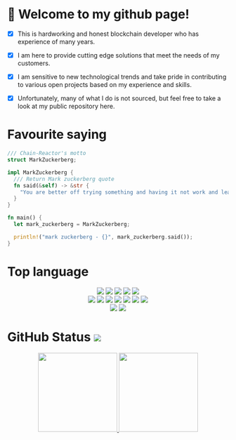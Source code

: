 # 👋 Welcome to my github page!

- [x] This is hardworking and honest blockchain developer who has experience of many years.
- [x] I am here to provide cutting edge solutions that meet the needs of my customers.
- [x] I am sensitive to new technological trends and take pride in contributing to various open projects based on my experience and skills.
- [x] Unfortunately, many of what I do is not sourced, but feel free to take a look at my public repository here.


# Favourite saying
  
```rust
/// Chain-Reactor's motto
struct MarkZuckerberg;

impl MarkZuckerberg {
  /// Return Mark zuckerberg quote
  fn said(&self) -> &str {
    "You are better off trying something and having it not work and learning from that than not doing anything at all"
  }
}

fn main() {
  let mark_zuckerberg = MarkZuckerberg;

  println!("mark zuckerberg - {}", mark_zuckerberg.said());
}
```
# Top language

<div id='profile-them' align='center'>

![](https://img.shields.io/badge/rust-%23000000.svg?style=for-the-badge&logo=rust&logoColor=fff)
![](https://img.shields.io/badge/C++-%23000000.svg?style=for-the-badge&logo=cplusplus&logoColor=fff)
![](https://img.shields.io/badge/solidity-%23000000.svg?style=for-the-badge&logo=solidity&logoColor=fff)
![](https://img.shields.io/badge/Go-%23000000.svg?style=for-the-badge&logo=Go&logoColor=fff)
![](https://img.shields.io/badge/python-%23000000.svg?style=for-the-badge&logo=python&logoColor=fff)
<br />
![](https://img.shields.io/badge/JavaScript-%23000000.svg?style=for-the-badge&logo=JavaScript&logoColor=white)
![](https://img.shields.io/badge/TypeScript-%23000000.svg?style=for-the-badge&logo=TypeScript&logoColor=white)
![](https://img.shields.io/badge/react-%23000000.svg?style=for-the-badge&logo=react&logoColor=white)
![](https://img.shields.io/badge/next.js-%23000000.svg?style=for-the-badge&logo=nextdotjs&logoColor=white)
![](https://img.shields.io/badge/vue.js-%23000000.svg?style=for-the-badge&logo=vuedotjs&logoColor=white)
![](https://img.shields.io/badge/nuxt.js-%23000000.svg?style=for-the-badge&logo=nuxtdotjs&logoColor=white)
![](https://img.shields.io/badge/Three.js-%23000000.svg?style=for-the-badge&logo=three.js&logoColor=white)
<br />
![](https://img.shields.io/badge/django-%23000000.svg?style=for-the-badge&logo=django&logoColor=white)
![](https://img.shields.io/badge/Laravel-%23000000.svg?style=for-the-badge&logo=Laravel&logoColor=white)

</div>

# GitHub Status ![](https://komarev.com/ghpvc/?username=Chain-Reactor&color=blueviolet)

<div id='profile-them' align='center'>
  <a class='github-status' href='https://github.com/Chain-Reactor'>
    <img height="180px" src='https://github-readme-stats.vercel.app/api?username=Chain-Reactor&show_icons=true&theme=radical' />
  </a>
  
  <a class='Most-used-languages' href='https://github.com/Chain-Reactor'>
    <img height="180px" id='github-status' src='https://github-readme-stats.vercel.app/api/top-langs/?username=Chain-Reactor&layout=compact' />
  </a>
</div>


